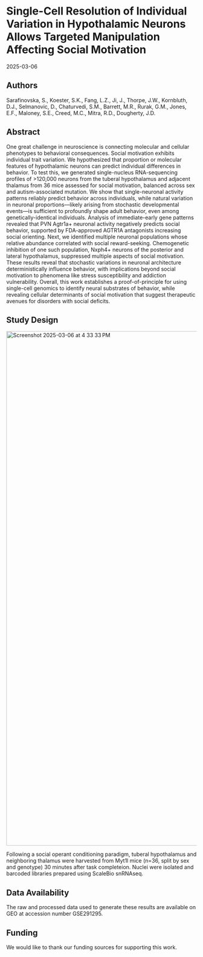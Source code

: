 Single-Cell Resolution of Individual Variation in Hypothalamic Neurons Allows Targeted Manipulation Affecting Social Motivation
================
2025-03-06

## Authors

Sarafinovska, S., Koester, S.K., Fang, L.Z., Ji, J., Thorpe, J.W., Kornbluth, D.J., Selmanovic, D., Chaturvedi, S.M., Barrett, M.R., Rurak, G.M., Jones, E.F., Maloney, S.E., Creed, M.C., Mitra, R.D., Dougherty, J.D.

## Abstract

One great challenge in neuroscience is connecting molecular and cellular phenotypes to behavioral consequences. Social motivation exhibits individual trait variation. We hypothesized that proportion or molecular features of hypothalamic neurons can predict individual differences in behavior. To test this, we generated single-nucleus RNA-sequencing profiles of >120,000 neurons from the tuberal hypothalamus and adjacent thalamus from 36 mice assessed for social motivation, balanced across sex and autism-associated mutation. We show that single-neuronal activity patterns reliably predict behavior across individuals, while natural variation in neuronal proportions—likely arising from stochastic developmental events—is sufficient to profoundly shape adult behavior, even among genetically-identical individuals. Analysis of immediate-early gene patterns revealed that PVN Agtr1a+ neuronal activity negatively predicts social behavior, supported by FDA-approved AGTR1A antagonists increasing social orienting. Next, we identified multiple neuronal populations whose relative abundance correlated with social reward-seeking. Chemogenetic inhibition of one such population, Nxph4+ neurons of the posterior and lateral hypothalamus, suppressed multiple aspects of social motivation. These results reveal that stochastic variations in neuronal architecture deterministically influence behavior, with implications beyond social motivation to phenomena like stress susceptibility and addiction vulnerability. Overall, this work establishes a proof-of-principle for using single-cell genomics to identify neural substrates of behavior, while revealing cellular determinants of social motivation that suggest therapeutic avenues for disorders with social deficits.

## Study Design

<img width="1360" alt="Screenshot 2025-03-06 at 4 33 33 PM" src="https://github.com/user-attachments/assets/310d8d35-4452-4278-8cdf-88158438bc06" />

Following a social operant conditioning paradigm, tuberal hypothalamus and neighboring thalamus were harvested from Myt1l mice (n=36, split by sex and genotype) 30 minutes after task completeion. Nuclei were isolated and barcoded libraries prepared using ScaleBio snRNAseq.

## Data Availability

The raw and processed data used to generate these results are available on GEO at accession number GSE291295.

## Funding

We would like to thank our funding sources for supporting this work.

